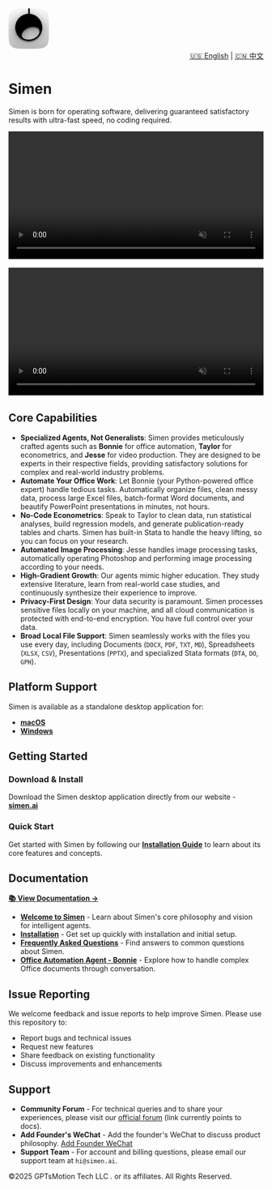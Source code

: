 <div align="left">
  <img src="assets/icon.png" alt="Simen" width="80" height="80">
  
  <div align="right">
    <a href="README.md">🇺🇸 English</a> | <a href="README_CN.md">🇨🇳 中文</a>
  </div>
  
  # Simen
  
  Simen is born for operating software, delivering guaranteed satisfactory results with ultra-fast speed, no coding required.
  
  <video src="https://github.com/user-attachments/assets/63482f5f-6335-495c-bf82-481f23b738c3" autoplay loop muted playsinline width="100%"></video>
  
  <video src="https://github.com/user-attachments/assets/dfdc647f-0ff1-4005-b54a-b40122e26ce8" autoplay loop muted playsinline width="100%"></video>

</div>

## Core Capabilities

- **Specialized Agents, Not Generalists**: Simen provides meticulously crafted agents such as **Bonnie** for office automation, **Taylor** for econometrics, and **Jesse** for video production. They are designed to be experts in their respective fields, providing satisfactory solutions for complex and real-world industry problems.
- **Automate Your Office Work**: Let Bonnie (your Python-powered office expert) handle tedious tasks. Automatically organize files, clean messy data, process large Excel files, batch-format Word documents, and beautify PowerPoint presentations in minutes, not hours.
- **No-Code Econometrics**: Speak to Taylor to clean data, run statistical analyses, build regression models, and generate publication-ready tables and charts. Simen has built-in Stata to handle the heavy lifting, so you can focus on your research.
- **Automated Image Processing**: Jesse handles image processing tasks, automatically operating Photoshop and performing image processing according to your needs.
- **High-Gradient Growth**: Our agents mimic higher education. They study extensive literature, learn from real-world case studies, and continuously synthesize their experience to improve.
- **Privacy-First Design**: Your data security is paramount. Simen processes sensitive files locally on your machine, and all cloud communication is protected with end-to-end encryption. You have full control over your data.
- **Broad Local File Support**: Simen seamlessly works with the files you use every day, including Documents (`DOCX`, `PDF`, `TXT`, `MD`), Spreadsheets (`XLSX`, `CSV`), Presentations (`PPTX`), and specialized Stata formats (`DTA`, `DO`, `GPH`).

## Platform Support

Simen is available as a standalone desktop application for:
- **[macOS](https://case.simen.ai/en/downloads)**
- **[Windows](https://case.simen.ai/en/downloads)** 

## Getting Started

### Download & Install
Download the Simen desktop application directly from our website - **[simen.ai](https://simen.ai)**

### Quick Start
Get started with Simen by following our **[Installation Guide](https://case.simen.ai/en/installation)** to learn about its core features and concepts.

## Documentation

**[📚 View Documentation →](https://case.simen.ai/en/welcome)**

- **[Welcome to Simen](https://case.simen.ai/en/welcome)** - Learn about Simen's core philosophy and vision for intelligent agents.
- **[Installation](https://case.simen.ai/en/installation)** - Get set up quickly with installation and initial setup.
- **[Frequently Asked Questions](https://case.simen.ai/en/faq)** - Find answers to common questions about Simen.
- **[Office Automation Agent - Bonnie](https://case.simen.ai/en/bonnie/introduct)** - Explore how to handle complex Office documents through conversation.

## Issue Reporting
We welcome feedback and issue reports to help improve Simen. Please use this repository to:
- Report bugs and technical issues
- Request new features
- Share feedback on existing functionality
- Discuss improvements and enhancements

## Support
- **Community Forum** - For technical queries and to share your experiences, please visit our [official forum](https://case.simen.ai/en/welcome) (link currently points to docs).
- **Add Founder's WeChat** - Add the founder's WeChat to discuss product philosophy. [Add Founder WeChat](https://simen.ai/zh_CN#wechat)
- **Support Team** - For account and billing questions, please email our support team at `hi@simen.ai`.


©2025 GPTsMotion Tech LLC . or its affiliates. All Rights Reserved.
